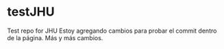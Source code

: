 # testJHU
Test repo for JHU
Estoy agregando cambios para probar el commit dentro de la página.
Más y más cambios.

